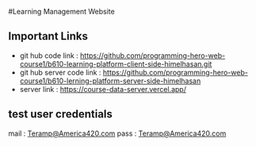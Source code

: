 #Learning Management Website

## Important Links

- git hub code link : https://github.com/programming-hero-web-course1/b610-learning-platform-client-side-himelhasan.git
- git hub server code link : https://github.com/programming-hero-web-course1/b610-lerning-platform-server-side-himelhasan
- server link : https://course-data-server.vercel.app/

## test user credentials

mail : Teramp@America420.com
pass : Teramp@America420.com
